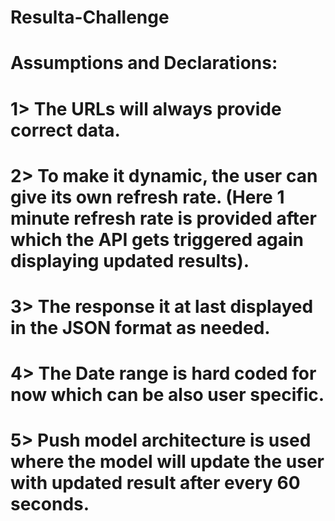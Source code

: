 # Resulta-Challenge

# Assumptions and Declarations: 

# 1> The URLs will always provide correct data.
# 2> To make it dynamic, the user can give its own refresh rate. (Here 1 minute refresh rate is provided after which the API gets triggered again displaying updated results).
# 3> The response it at last displayed in the JSON format as needed.
# 4> The Date range is hard coded for now which can be also user specific.
# 5> Push model architecture is used where the model will update the user with updated result after every 60 seconds.
